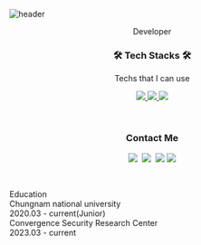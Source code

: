 ![header](https://capsule-render.vercel.app/api?type=soft&color=auto&height=150&section=header&text=RAKKUNN&fontSize=70&animation=twinkling)

<p align="center">Developer</p>

<h3 align="center">🛠 Tech Stacks 🛠</h3>

<p align="center"> Techs that I can use</p>

<p align="center">
  <a href="https://skillicons.dev">
    <img src="https://skillicons.dev/icons?i=c,cpp,java,py" />
    <img src="https://skillicons.dev/icons?i=git,github,bitbucket,gilab" />
    <img src="https://skillicons.dev/icons?i=linux,windows,vscode,vim" />
  </a>
</p>

<br>

<h3 align="center"> Contact Me  </h3>
<p align="center">
  <a href="https://velog.io/@rakkunn/posts"><img src="https://img.shields.io/badge/Tech%20Blog-11B48A?style=flat-square&logo=Vimeo&logoColor=white&link=https://velog.io/@pencil2948"/></a>&nbsp
  <a href="https://www.instagram.com/wood_in_im/"><img src="https://img.shields.io/badge/Instagram-E4405F?style=flat-square&logo=Instagram&logoColor=white&link=https://www.instagram.com/wood_in_im/"/></a>&nbsp
  <a href="pencil2948@gmail.com"><img src="https://img.shields.io/badge/Gmail-d14836?style=flat-square&logo=Gmail&logoColor=white&link=pencil2948@gmail.com"/></a>
  <a href="woojinim64@gmail.com"><img src="https://img.shields.io/badge/Gmail-d14836?style=flat-square&logo=Gmail&logoColor=white&link=pencil2948@gmail.com"/></a>
</p>
<br>
<p>
  Education
  <br>
      Chungnam national university
  <br>
      2020.03 - current(Junior)
  <br>
      Convergence Security Research Center
  <br>
      2023.03 - current
</p>
